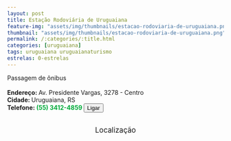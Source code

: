 ```yaml
---
layout: post
title: Estação Rodoviária de Uruguaiana
feature-img: "assets/img/thumbnails/estacao-rodoviaria-de-uruguaiana.png"
thumbnail: "assets/img/thumbnails/estacao-rodoviaria-de-uruguaiana.png"
permalink: /:categories/:title.html
categories: [uruguaiana]
tags: uruguaiana uruguaianaturismo
estrelas: 0-estrelas
---
```

Passagem de ônibus<!-- more --><br />
 <br/>
<b>Endereço: </b>Av. Presidente Vargas, 3278 - Centro<br />
<b>Cidade: </b>Uruguaiana, RS<br />
<b>Telefone: <span style="color: #00ab3a;">(55) 3412-4859</span> <a href="tel:5534124859"><button class="ligar">Ligar</button></a></b><br />
<br />
<style>
      #map {
        height: 400px;
        width: 100%;
       }
    </style>

<div style="font-size: larger; text-align: center;">
Localização</div>
<div id="map">
<script>
      function initMap() {
        var uluru = {lat: -29.7587304, lng: -57.0805715};
        var map = new google.maps.Map(document.getElementById('map'), {
          zoom: 17,
          center: uluru
        });
        var marker = new google.maps.Marker({
          position: uluru,
          map: map
        });
      }
    </script>
    <script async="" defer="" src="https://maps.googleapis.com/maps/api/js?key=AIzaSyDDc8SHLmOesJRaXCW0fZ2ST09W4s0ME5g&amp;callback=initMap">
    </script>
</div>
